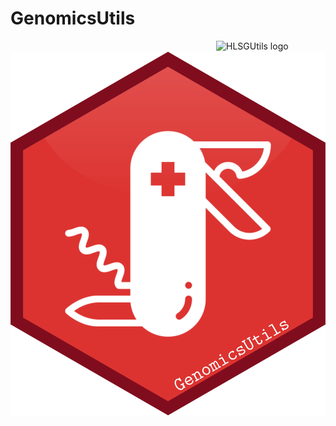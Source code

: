 # GenomicsUtils

<a href={https://github.com/Hardy-Lab-Statistical-Genetics/GenomicsUtils}><img src="https://raw.githubusercontent.com/Hardy-Lab-Statistical-Genetics/GenomicsUtils/main/assets/GenomicsUtils.svg" alt="HLSGUtils logo" align="right" width="160" style="padding: 0 15px; float: right;"/>
  
  ![](./assets/GenomicsUtils.svg)
